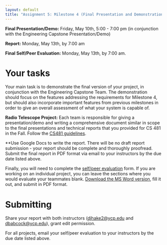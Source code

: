 ```yaml
---
layout: default
title: "Assignment 5: Milestone 4 (Final Presentation and Demonstration)"
---
```


**Final Presentation/Demo:** Friday, May 10th, 5:00 - 7:00 pm (in conjunction with the Engineering Capstone Presentation/Demo)

**Report:** Monday, May 13th, by 7:00 am

**Final Self/Peer Evaluation:** Monday, May 13th, by 7:00 am.

<!--
- **Projects other than Radio Telescope:** Monday, May 13th, 12:45 - 2:45 (final exam period)
-->

# Your tasks

Your main task is to demonstrate the final version of your project, in conjunction with the Engineering Capstone Team.  The demonstration should focus on the features addressing the requirements for Milestone 4, but should also incorporate important features from previous milestones in order to give an overall assessment of what your system is capable of.

<!--
**Projects other than the Radio Telescope:** You or your group are also resposible for writing a 4-5 page report documenting what you accomplished.  The report should focus on what you learned in the experience of working on the project.  Suggested outline:

* Background and problem description
* Overview of design
* Implementation experience
* Assessment of final product
-->

**Radio Telescope Project:** Each team is responsible for giving a presentation/demo and writing a comprehensive document similar in scope to the final presentations and technical reports that you provided for CS 481 in the Fall.  Follow the [CS481 guidelines](https://ycpcs.github.io/cs481-fall2018-102-RT/assign/assign07.html).

**Use Google Docs to write the report.  There will be no draft report submission - your report should be complete and thoroughly proofread.  Submit the final report in PDF format via email to your instructors by the due date listed above.

Finally, you will need to complete the [self/peer evaluation](PeerReview.pdf) form.  If you are working on an individual project, you can leave the sections where you would evaluate your teammates blank.  [Download the MS Word version](PeerReview.doc), fill it out, and submit in PDF format.

# Submitting

Share your report with both instructors (<djhake2@ycp.edu> and <dbabcock@ycp.edu>), grant edit permission.

For all projects, email your self/peer evaluation to your instructors by the due date listed above.

<!-- vim:set wrap: -->
<!-- vim:set linebreak: -->
<!-- vim:set nolist: -->
